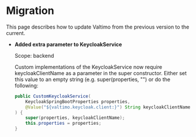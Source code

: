 # Migration

This page describes how to update Valtimo from the previous version to the current.

*   **Added extra parameter to KeycloakService**

    Scope: backend

    Custom implementations of the KeycloakService now require keycloakClientName as a parameter in the super constructor. Either set this value to an empty string (e.g. super(properties, "") or do the following:

    ```java
    public CustomKeycloakService(
        KeycloakSpringBootProperties properties,
        @Value("${valtimo.keycloak.client:}") String keycloakClientName
    ) {
        super(properties, keycloakClientName);
        this.properties = properties;
    }
    ```
